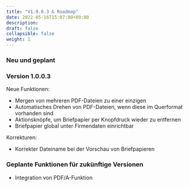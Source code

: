 ```yaml
---
title: "V1.0.0.3 & Roadmap"
date: 2022-05-16T15:07:00+09:00
description: 
draft: false
collapsible: false
weight: 1
---
```

### Neu und geplant

### Version 1.0.0.3
Neue Funktionen:
- Mergen von mehreren PDF-Dateien zu einer einzigen
- Automatisches Drehen von PDF-Dateien, wenn diese im Querformat vorhanden sind
- Aktionsknöpfe, um Briefpapier per Knopfdruck wieder zu entfernen 
- Briefpapier global unter Firmendaten einrichtbar

Korrekturen:
- Korrekter Dateiname bei der Vorschau von Briefpapieren

### Geplante Funktionen für zukünftige Versionen
- Integration von PDF/A-Funktion

